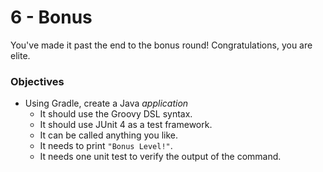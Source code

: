# 6 - Bonus
You've made it past the end to the bonus round!  Congratulations, you are elite.

### Objectives
- Using Gradle, create a Java _application_
  - It should use the Groovy DSL syntax.
  - It should use JUnit 4 as a test framework.
  - It can be called anything you like.
  - It needs to print `"Bonus Level!"`.
  - It needs one unit test to verify the output of the command.
